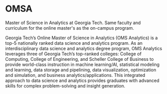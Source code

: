 # OMSA
Master of Science in Analytics at Georgia Tech. Same faculty and curriculum for the online master's as the on-campus program. 
<p>
Georgia Tech’s Online Master of Science in Analytics (OMS Analytics) is a top-5 nationally ranked data science and analytics program. As an interdisciplinary data science and analytics degree program, OMS Analytics leverages three of Georgia Tech’s top-ranked colleges: College of Computing, College of Engineering, and Scheller College of Business to provide world-class instruction in machine learning/AI, statistical modeling and learning, data storage and pipelining, data visualization, optimization and simulation, and business analytics/applications. This integrated approach to data science and analytics provides graduates with advanced skills for complex problem-solving and insight generation.
</p>



